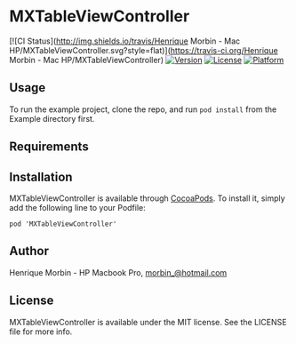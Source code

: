 # MXTableViewController

[![CI Status](http://img.shields.io/travis/Henrique Morbin - Mac HP/MXTableViewController.svg?style=flat)](https://travis-ci.org/Henrique Morbin - Mac HP/MXTableViewController)
[![Version](https://img.shields.io/cocoapods/v/MXTableViewController.svg?style=flat)](http://cocoadocs.org/docsets/MXTableViewController)
[![License](https://img.shields.io/cocoapods/l/MXTableViewController.svg?style=flat)](http://cocoadocs.org/docsets/MXTableViewController)
[![Platform](https://img.shields.io/cocoapods/p/MXTableViewController.svg?style=flat)](http://cocoadocs.org/docsets/MXTableViewController)

## Usage

To run the example project, clone the repo, and run `pod install` from the Example directory first.

## Requirements

## Installation

MXTableViewController is available through [CocoaPods](http://cocoapods.org). To install
it, simply add the following line to your Podfile:

    pod 'MXTableViewController'

## Author

Henrique Morbin - HP Macbook Pro, morbin_@hotmail.com

## License

MXTableViewController is available under the MIT license. See the LICENSE file for more info.

